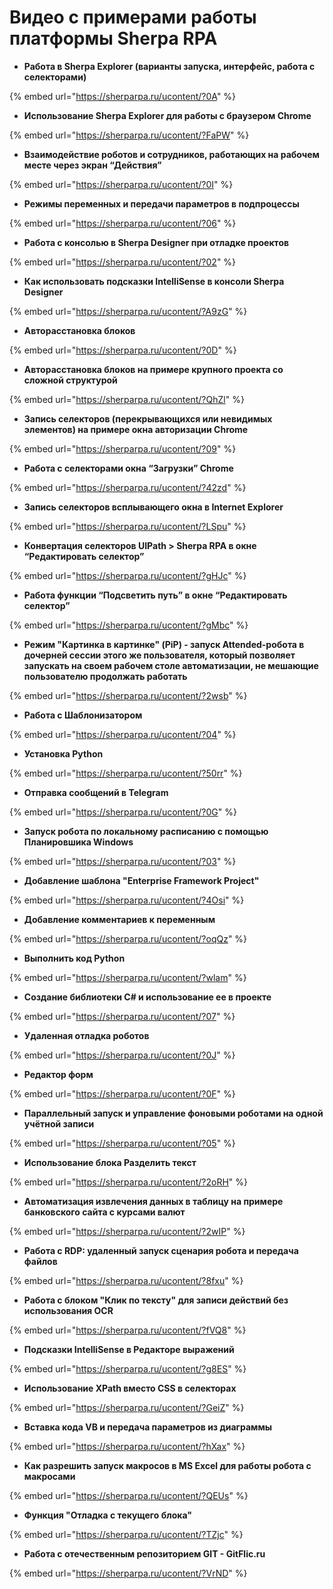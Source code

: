 # Видео с примерами работы платформы Sherpa RPA

* **Работа в Sherpa Explorer (варианты запуска, интерфейс, работа с селекторами)**

{% embed url="https://sherparpa.ru/ucontent/?0A" %}

* **Использование Sherpa Explorer для работы с браузером Chrome**

{% embed url="https://sherparpa.ru/ucontent/?FaPW" %}

* **Взаимодействие роботов и сотрудников, работающих на рабочем месте через экран “Действия”**

{% embed url="https://sherparpa.ru/ucontent/?0I" %}

* **Режимы переменных и передачи параметров в подпроцессы**

{% embed url="https://sherparpa.ru/ucontent/?06" %}

* **Работа с консолью в Sherpa Designer при отладке проектов**

{% embed url="https://sherparpa.ru/ucontent/?02" %}

* **Как использовать подсказки IntelliSense в консоли Sherpa Designer**

{% embed url="https://sherparpa.ru/ucontent/?A9zG" %}

* **Авторасстановка блоков**

{% embed url="https://sherparpa.ru/ucontent/?0D" %}

* **Авторасстановка блоков на примере крупного проекта со сложной структурой**

{% embed url="https://sherparpa.ru/ucontent/?QhZl" %}

* **Запись селекторов (перекрывающихся или невидимых элементов) на примере окна авторизации Chrome**

{% embed url="https://sherparpa.ru/ucontent/?09" %}

* **Работа с селекторами окна “Загрузки” Chrome**

{% embed url="https://sherparpa.ru/ucontent/?42zd" %}

* **Запись селекторов всплывающего окна в Internet Explorer**

{% embed url="https://sherparpa.ru/ucontent/?LSpu" %}

* **Конвертация селекторов UIPath > Sherpa RPA в окне “Редактировать селектор”**

{% embed url="https://sherparpa.ru/ucontent/?gHJc" %}

* **Работа функции “Подсветить путь” в окне “Редактировать селектор”**

{% embed url="https://sherparpa.ru/ucontent/?gMbc" %}

* **Режим "Картинка в картинке" (PiP) - запуск Attended-робота в дочерней сессии этого же пользователя, который позволяет запускать на своем рабочем столе автоматизации, не мешающие пользователю продолжать работать**

{% embed url="https://sherparpa.ru/ucontent/?2wsb" %}

* **Работа с Шаблонизатором**

{% embed url="https://sherparpa.ru/ucontent/?04" %}

* **Установка Python**

{% embed url="https://sherparpa.ru/ucontent/?50rr" %}

* **Отправка сообщений в Telegram**

{% embed url="https://sherparpa.ru/ucontent/?0G" %}

* **Запуск робота по локальному расписанию с помощью Планировшика Windows**

{% embed url="https://sherparpa.ru/ucontent/?03" %}

* **Добавление шаблона "Enterprise Framework Project"**

{% embed url="https://sherparpa.ru/ucontent/?4Osi" %}

* **Добавление комментариев к переменным**

{% embed url="https://sherparpa.ru/ucontent/?oqQz" %}

* **Выполнить код Python**

{% embed url="https://sherparpa.ru/ucontent/?wlam" %}

* **Создание библиотеки С# и использование ее в проекте**

{% embed url="https://sherparpa.ru/ucontent/?07" %}

* **Удаленная отладка роботов**

{% embed url="https://sherparpa.ru/ucontent/?0J" %}

* **Редактор форм**

{% embed url="https://sherparpa.ru/ucontent/?0F" %}

* **Параллельный запуск и управление фоновыми роботами на одной учётной записи**

{% embed url="https://sherparpa.ru/ucontent/?05" %}

* **Использование блока Разделить текст**

{% embed url="https://sherparpa.ru/ucontent/?2oRH" %}

* **Автоматизация извлечения данных в таблицу на примере банковского сайта с курсами валют**

{% embed url="https://sherparpa.ru/ucontent/?2wIP" %}

* **Работа с RDP: удаленный запуск сценария робота и передача файлов**

{% embed url="https://sherparpa.ru/ucontent/?8fxu" %}

* **Работа с блоком "Клик по тексту" для записи действий без использования OCR**

{% embed url="https://sherparpa.ru/ucontent/?fVQ8" %}

* **Подсказки IntelliSense в Редакторе выражений**

{% embed url="https://sherparpa.ru/ucontent/?g8ES" %}

* **Использование XPath вместо CSS в селекторах**

{% embed url="https://sherparpa.ru/ucontent/?GeiZ" %}

* **Вставка кода VB и передача параметров из диаграммы**

{% embed url="https://sherparpa.ru/ucontent/?hXax" %}

* **Как разрешить запуск макросов в MS Excel для работы робота с макросами**

{% embed url="https://sherparpa.ru/ucontent/?QEUs" %}

* **Функция "Отладка с текущего блока"**

{% embed url="https://sherparpa.ru/ucontent/?TZjc" %}

* **Работа с отечественным репозиторием GIT - GitFlic.ru**

{% embed url="https://sherparpa.ru/ucontent/?VrND" %}
